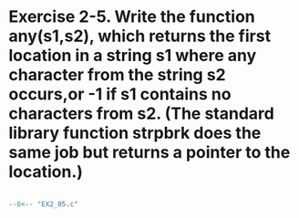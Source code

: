 # Exercise 2-5. Write the function any(s1,s2), which returns the first location in a string s1 where any character from the string s2 occurs,or -1 if s1 contains no characters from s2. (The standard library function strpbrk does the same job but returns a pointer to the location.)

``` c

--8<-- "EX2_05.c"

```
